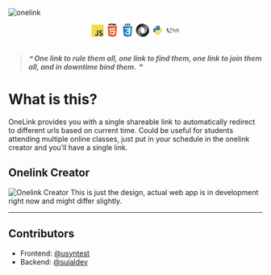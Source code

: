 ![onelink](https://github.com/sujaldev/onelink/blob/main/src/static/img/readme/header.png?raw=true)
<div align="center">
    <img alt="JavaScript" width="24px" src="https://github.com/github/explore/blob/main/topics/javascript/javascript.png?raw=true">
    <img alt="HTML5" width="26px" src="https://github.com/github/explore/blob/main/topics/html/html.png?raw=true">
    <img alt="CSS3" width="26px" src="https://github.com/github/explore/blob/main/topics/css/css.png?raw=true">
    <img alt="JSON" width="26px" src="https://github.com/github/explore/blob/main/topics/json/json.png?raw=true">
    <img alt="Python" width="26px" src="https://github.com/github/explore/blob/main/topics/python/python.png?raw=true">
    <img alt="Flask" width="26px" src="https://github.com/github/explore/blob/main/topics/flask/flask.png?raw=true">
</div>

<br>

> _❝ __One link to rule them all, one link to find them, one link to join them all, and in downtime bind them.__ ❞_

# What is this?

OneLink provides you with a single shareable link to automatically redirect to different urls based on current time.
Could be useful for students attending multiple online classes, just put in your schedule in the onelink creator and
you'll have a single link.

## Onelink Creator

![Onelink Creator](https://github.com/sujaldev/onelink/blob/main/src/static/img/readme/onelink.png?raw=true)
This is just the design, actual web app is in development right now and might differ slightly.

---

## Contributors

- Frontend: [@usyntest](https://github.com/usyntest) <br>
- Backend: [@sujaldev](https://github.com/sujaldev) <br>
